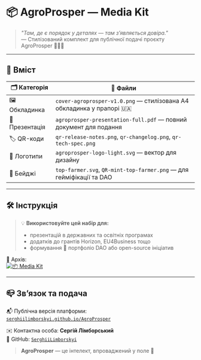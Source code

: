 # 📦 AgroProsper — Media Kit

> *"Там, де є порядок у деталях — там з’являється довіра."*  
> — Стилізований комплект для публічної подачі проєкту AgroProsper 🌾🇺🇦

---

## 📁 Вміст

| 🗂 Категорія       | 📄 Файли                                                                 |
|--------------------|-------------------------------------------------------------------------|
| 🖼 Обкладинка       | `cover-agroprosper-v1.0.png` — стилізована A4 обкладинка у прапорі 🇺🇦   |
| 📄 Презентація      | `agroprosper-presentation-full.pdf` — повний документ для подання       |
| 🏷️ QR-коди         | `qr-release-notes.png`, `qr-changelog.png`, `qr-tech-spec.png`           |
| 🧩 Логотипи         | `agroprosper-logo-light.svg` — вектор для дизайну                        |
| 🏅 Бейджі           | `top-farmer.svg`, `QR-mint-top-farmer.png` — для гейміфікації та DAO     |

---

## 🛠 Інструкція

> 💡 **Використовуйте цей набір для:**
> - презентацій в державних та освітніх програмах
> - додатків до грантів Horizon, EU4Business тощо
> - формування 📎 портфоліо DAO або open-source ініціатив

🧳 Архів:  
[![📦 Media Kit](https://img.shields.io/badge/media--kit.zip-✅-blue?style=for-the-badge&logo=github)](https://github.com/SerghiiLimborskyi/AgroProsper/releases/latest)

---

## 📪 Зв’язок та подача

📬 Публічна версія платформи:  
[`serghiilimborskyi.github.io/AgroProsper`](https://serghiilimborskyi.github.io/AgroProsper/)

✉️ Контактна особа: **Сергій Лімборський**  
📎 GitHub: [`SerghiiLimborskyi`](https://github.com/SerghiiLimborskyi)

> **AgroProsper** — це інтелект, впроваджений у поле 🌾
